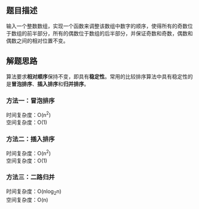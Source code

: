 ## 题目描述
输入一个整数数组，实现一个函数来调整该数组中数字的顺序，使得所有的奇数位于数组的前半部分，所有的偶数位于数组的后半部分，并保证奇数和奇数，偶数和偶数之间的相对位置不变。

## 解题思路
算法要求**相对顺序**保持不变，即具有**稳定性**。常用的比较排序算法中具有稳定性的是**冒泡排序**、**插入排序**和**归并排序**。

### 方法一：冒泡排序
时间复杂度：O(n<sup>2</sup>)<br>
空间复杂度：O(1)
### 方法二：插入排序
时间复杂度：O(n<sup>2</sup>)<br>
空间复杂度：O(1)
### 方法三：二路归并
时间复杂度：O(nlog<sub>2</sub>n)<br>
空间复杂度：O(n)
